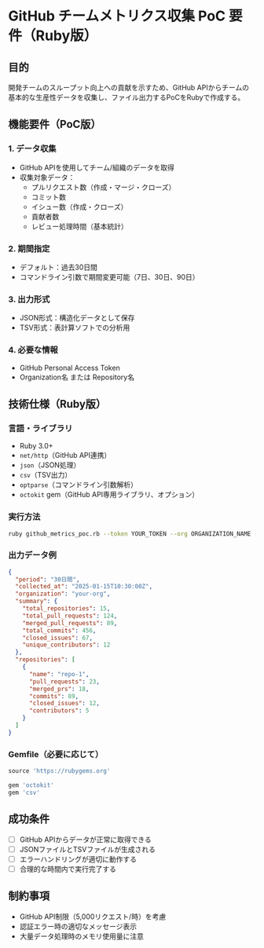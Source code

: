 # GitHub チームメトリクス収集 PoC 要件（Ruby版）

## 目的
開発チームのスループット向上への貢献を示すため、GitHub APIからチームの基本的な生産性データを収集し、ファイル出力するPoCをRubyで作成する。

## 機能要件（PoC版）

### 1. データ収集
- GitHub APIを使用してチーム/組織のデータを取得
- 収集対象データ：
  - プルリクエスト数（作成・マージ・クローズ）
  - コミット数
  - イシュー数（作成・クローズ）
  - 貢献者数
  - レビュー処理時間（基本統計）

### 2. 期間指定
- デフォルト：過去30日間
- コマンドライン引数で期間変更可能（7日、30日、90日）

### 3. 出力形式
- JSON形式：構造化データとして保存
- TSV形式：表計算ソフトでの分析用

### 4. 必要な情報
- GitHub Personal Access Token
- Organization名 または Repository名

## 技術仕様（Ruby版）

### 言語・ライブラリ
- Ruby 3.0+
- `net/http`（GitHub API連携）
- `json`（JSON処理）
- `csv`（TSV出力）
- `optparse`（コマンドライン引数解析）
- `octokit` gem（GitHub API専用ライブラリ、オプション）

### 実行方法
```bash
ruby github_metrics_poc.rb --token YOUR_TOKEN --org ORGANIZATION_NAME --days 30 --format json
```

### 出力データ例
```json
{
  "period": "30日間",
  "collected_at": "2025-01-15T10:30:00Z",
  "organization": "your-org",
  "summary": {
    "total_repositories": 15,
    "total_pull_requests": 124,
    "merged_pull_requests": 89,
    "total_commits": 456,
    "closed_issues": 67,
    "unique_contributors": 12
  },
  "repositories": [
    {
      "name": "repo-1",
      "pull_requests": 23,
      "merged_prs": 18,
      "commits": 89,
      "closed_issues": 12,
      "contributors": 5
    }
  ]
}
```

### Gemfile（必要に応じて）
```ruby
source 'https://rubygems.org'

gem 'octokit'
gem 'csv'
```

## 成功条件
- [ ] GitHub APIからデータが正常に取得できる
- [ ] JSONファイルとTSVファイルが生成される
- [ ] エラーハンドリングが適切に動作する
- [ ] 合理的な時間内で実行完了する

## 制約事項
- GitHub API制限（5,000リクエスト/時）を考慮
- 認証エラー時の適切なメッセージ表示
- 大量データ処理時のメモリ使用量に注意